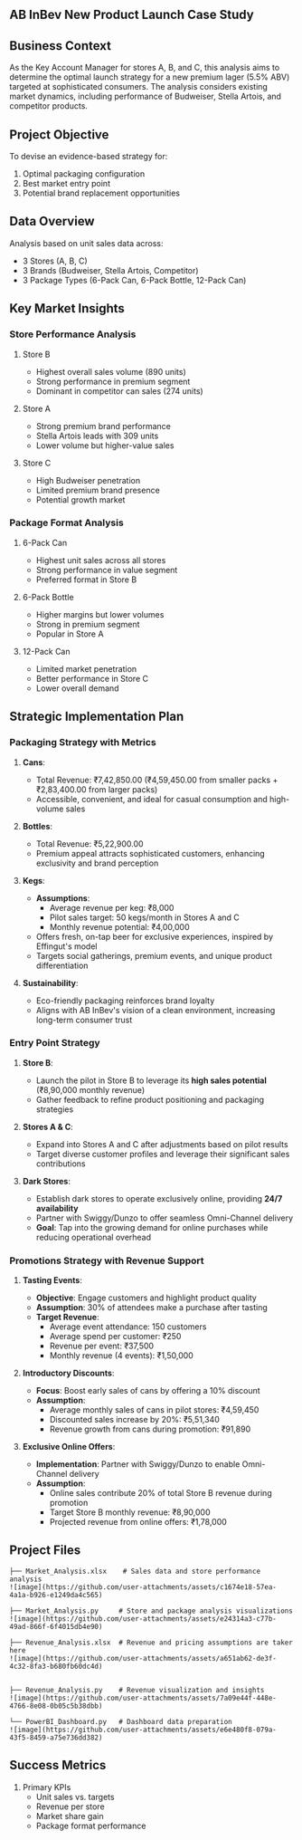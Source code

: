 ## AB InBev New Product Launch Case Study

## Business Context
As the Key Account Manager for stores A, B, and C, this analysis aims to determine the optimal launch strategy for a new premium lager (5.5% ABV) targeted at sophisticated consumers. The analysis considers existing market dynamics, including performance of Budweiser, Stella Artois, and competitor products.

## Project Objective
To devise an evidence-based strategy for:
1. Optimal packaging configuration
2. Best market entry point
3. Potential brand replacement opportunities

## Data Overview
Analysis based on unit sales data across:
- 3 Stores (A, B, C)
- 3 Brands (Budweiser, Stella Artois, Competitor)
- 3 Package Types (6-Pack Can, 6-Pack Bottle, 12-Pack Can)

## Key Market Insights

### Store Performance Analysis
1. Store B
   - Highest overall sales volume (890 units)
   - Strong performance in premium segment
   - Dominant in competitor can sales (274 units)

2. Store A
   - Strong premium brand performance
   - Stella Artois leads with 309 units
   - Lower volume but higher-value sales

3. Store C
   - High Budweiser penetration
   - Limited premium brand presence
   - Potential growth market

### Package Format Analysis
1. 6-Pack Can
   - Highest unit sales across all stores
   - Strong performance in value segment
   - Preferred format in Store B

2. 6-Pack Bottle
   - Higher margins but lower volumes
   - Strong in premium segment
   - Popular in Store A

3. 12-Pack Can
   - Limited market penetration
   - Better performance in Store C
   - Lower overall demand

## Strategic Implementation Plan

### Packaging Strategy with Metrics

1. **Cans**:
   * Total Revenue: ₹7,42,850.00 (₹4,59,450.00 from smaller packs + ₹2,83,400.00 from larger packs)
   * Accessible, convenient, and ideal for casual consumption and high-volume sales

2. **Bottles**:
   * Total Revenue: ₹5,22,900.00
   * Premium appeal attracts sophisticated customers, enhancing exclusivity and brand perception

3. **Kegs**:
   * **Assumptions**:
      * Average revenue per keg: ₹8,000
      * Pilot sales target: 50 kegs/month in Stores A and C
      * Monthly revenue potential: ₹4,00,000
   * Offers fresh, on-tap beer for exclusive experiences, inspired by Effingut's model
   * Targets social gatherings, premium events, and unique product differentiation

4. **Sustainability**:
   * Eco-friendly packaging reinforces brand loyalty
   * Aligns with AB InBev's vision of a clean environment, increasing long-term consumer trust

### Entry Point Strategy

1. **Store B**:
   * Launch the pilot in Store B to leverage its **high sales potential** (₹8,90,000 monthly revenue)
   * Gather feedback to refine product positioning and packaging strategies

2. **Stores A & C**:
   * Expand into Stores A and C after adjustments based on pilot results
   * Target diverse customer profiles and leverage their significant sales contributions

3. **Dark Stores**:
   * Establish dark stores to operate exclusively online, providing **24/7 availability**
   * Partner with Swiggy/Dunzo to offer seamless Omni-Channel delivery
   * **Goal**: Tap into the growing demand for online purchases while reducing operational overhead

### Promotions Strategy with Revenue Support

1. **Tasting Events**:
   * **Objective**: Engage customers and highlight product quality
   * **Assumption**: 30% of attendees make a purchase after tasting
   * **Target Revenue**:
      * Average event attendance: 150 customers
      * Average spend per customer: ₹250
      * Revenue per event: ₹37,500
      * Monthly revenue (4 events): ₹1,50,000

2. **Introductory Discounts**:
   * **Focus**: Boost early sales of cans by offering a 10% discount
   * **Assumption**:
      * Average monthly sales of cans in pilot stores: ₹4,59,450
      * Discounted sales increase by 20%: ₹5,51,340
      * Revenue growth from cans during promotion: ₹91,890

3. **Exclusive Online Offers**:
   * **Implementation**: Partner with Swiggy/Dunzo to enable Omni-Channel delivery
   * **Assumption**:
      * Online sales contribute 20% of total Store B revenue during promotion
      * Target Store B monthly revenue: ₹8,90,000
      * Projected revenue from online offers: ₹1,78,000


## Project Files
```
├── Market_Analysis.xlsx    # Sales data and store performance analysis
![image](https://github.com/user-attachments/assets/c1674e18-57ea-4a1a-b926-e1249da4c565)

├── Market_Analysis.py     # Store and package analysis visualizations
![image](https://github.com/user-attachments/assets/e24314a3-c77b-49ad-866f-6f4015db4e90)

├── Revenue_Analysis.xlsx  # Revenue and pricing assumptions are taker here
![image](https://github.com/user-attachments/assets/a651ab62-de3f-4c32-8fa3-b680fb60dc4d)


├── Revenue_Analysis.py    # Revenue visualization and insights
![image](https://github.com/user-attachments/assets/7a09e44f-448e-4766-8e08-0b05c5b38dbb)

└── PowerBI_Dashboard.py   # Dashboard data preparation
![image](https://github.com/user-attachments/assets/e6e480f8-079a-43f5-8459-a75e736dd382)

```

## Success Metrics
1. Primary KPIs
   - Unit sales vs. targets
   - Revenue per store
   - Market share gain
   - Package format performance
